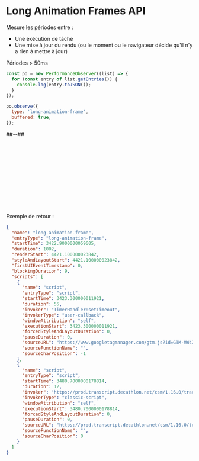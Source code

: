 <!-- .slide: class="two-column with-code " -->

# Long Animation Frames API

Mesure les périodes entre :

- Une éxécution de tâche
- Une mise à jour du rendu (ou le moment ou le navigateur décide qu'il n'y a rien à mettre à jour)

Périodes > 50ms

<div>

```js [8]
const po = new PerformanceObserver((list) => {
  for (const entry of list.getEntries()) {
    console.log(entry.toJSON());
  }
});

po.observe({
  type: 'long-animation-frame',
  buffered: true,
});
```

</div>
<!-- .element: class="fragment" data-fragment-index="1"-->

<div>

##--##

<div style="margin-top: 205px;">

Exemple de retour :

```json
{
  "name": "long-animation-frame",
  "entryType": "long-animation-frame",
  "startTime": 3422.9000000059605,
  "duration": 1002,
  "renderStart": 4421.100000023842,
  "styleAndLayoutStart": 4421.100000023842,
  "firstUIEventTimestamp": 0,
  "blockingDuration": 9,
  "scripts": [
    {
      "name": "script",
      "entryType": "script",
      "startTime": 3423.300000011921,
      "duration": 55,
      "invoker": "TimerHandler:setTimeout",
      "invokerType": "user-callback",
      "windowAttribution": "self",
      "executionStart": 3423.300000011921,
      "forcedStyleAndLayoutDuration": 0,
      "pauseDuration": 0,
      "sourceURL": "https://www.googletagmanager.com/gtm.js?id=GTM-MW4Z6VP",
      "sourceFunctionName": "",
      "sourceCharPosition": -1
    },
    {
      "name": "script",
      "entryType": "script",
      "startTime": 3480.7000000178814,
      "duration": 12,
      "invoker": "https://prod.transcript.decathlon.net/csm/1.16.0/tracker.v2.prod.min.js",
      "invokerType": "classic-script",
      "windowAttribution": "self",
      "executionStart": 3480.7000000178814,
      "forcedStyleAndLayoutDuration": 0,
      "pauseDuration": 0,
      "sourceURL": "https://prod.transcript.decathlon.net/csm/1.16.0/tracker.v2.prod.min.js",
      "sourceFunctionName": "",
      "sourceCharPosition": 0
    }
  ]
}
```

</div>
<!-- .element: class="fragment" data-fragment-index="2"-->
